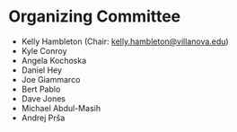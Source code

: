 # Organizing Committee

* Kelly Hambleton (Chair: kelly.hambleton@villanova.edu)
* Kyle Conroy
* Angela Kochoska
* Daniel Hey
* Joe Giammarco
* Bert Pablo
* Dave Jones
* Michael Abdul-Masih
* Andrej Prša
